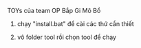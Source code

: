 TOYs của team OP Bắp Gi Mô Bồ

1. chạy "install.bat" để cài các thứ cần thiết

2. vô folder tool rồi chọn tool để chạy




